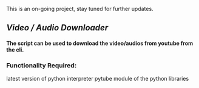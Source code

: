 This is an on-going project, stay tuned for further updates.

## _Video / Audio Downloader_
#### The script can be used to download the video/audios from youtube from the cli. 

### Functionality Required:
  latest version of python interpreter
  pytube module of the python libraries
